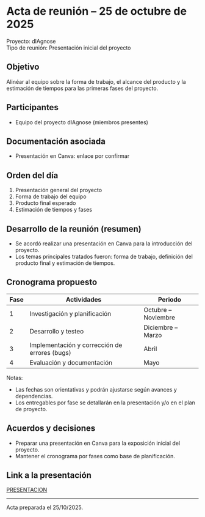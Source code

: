 # Acta de reunión – 25 de octubre de 2025

Proyecto: dIAgnose  
Tipo de reunión: Presentación inicial del proyecto

## Objetivo

Alinéar al equipo sobre la forma de trabajo, el alcance del producto y la estimación de tiempos para las primeras fases del proyecto.

## Participantes

- Equipo del proyecto dIAgnose (miembros presentes)

## Documentación asociada

- Presentación en Canva: enlace por confirmar

## Orden del día

1. Presentación general del proyecto
2. Forma de trabajo del equipo
3. Producto final esperado
4. Estimación de tiempos y fases

## Desarrollo de la reunión (resumen)

- Se acordó realizar una presentación en Canva para la introducción del proyecto.
- Los temas principales tratados fueron: forma de trabajo, definición del producto final y estimación de tiempos.

## Cronograma propuesto

| Fase | Actividades                                   | Periodo             |
| ---- | --------------------------------------------- | ------------------- |
| 1    | Investigación y planificación                 | Octubre – Noviembre |
| 2    | Desarrollo y testeo                           | Diciembre – Marzo   |
| 3    | Implementación y corrección de errores (bugs) | Abril               |
| 4    | Evaluación y documentación                    | Mayo                |

Notas:

- Las fechas son orientativas y podrán ajustarse según avances y dependencias.
- Los entregables por fase se detallarán en la presentación y/o en el plan de proyecto.

## Acuerdos y decisiones

- Preparar una presentación en Canva para la exposición inicial del proyecto.
- Mantener el cronograma por fases como base de planificación.

## Link a la presentación

[PRESENTACION](https://www.canva.com/design/DAG2yb3ZoKQ/Bk0KVlcyT0fFHgXb4eYRww/edit?utm_content=DAG2yb3ZoKQ&utm_campaign=designshare&utm_medium=link2&utm_source=sharebutton)

---

Acta preparada el 25/10/2025.
